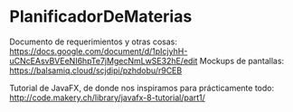 # PlanificadorDeMaterias

Documento de requerimientos y otras cosas: https://docs.google.com/document/d/1pIcjyhH-uCNcEAsvBVEeNI6hpTe7jMgecNmLwSE32hE/edit
Mockups de pantallas: https://balsamiq.cloud/scjdipi/pzhdobu/r9CEB

Tutorial de JavaFX, de donde nos inspiramos para prácticamente todo: http://code.makery.ch/library/javafx-8-tutorial/part1/
